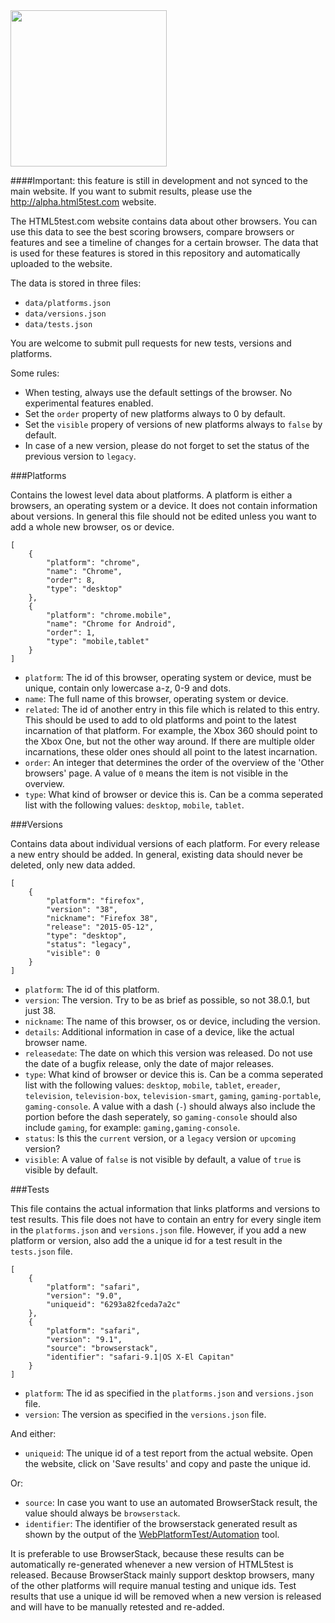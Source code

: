 <img src="https://html5te.st/assets/html5test.svg" width="250">

####Important: this feature is still in development and not synced to the main website. If you want to submit results, please use the http://alpha.html5test.com website.

The HTML5test.com website contains data about other browsers. You can use this data to see the best scoring browsers,
compare browsers or features and see a timeline of changes for a certain browser. The data that is used for these
features is stored in this repository and automatically uploaded to the website.

The data is stored in three files:

- `data/platforms.json`
- `data/versions.json`
- `data/tests.json`

You are welcome to submit pull requests for new tests, versions and platforms.

Some rules:
- When testing, always use the default settings of the browser. No experimental features enabled.
- Set the `order` property of new platforms always to 0 by default.
- Set the `visible` propery of versions of new platforms always to `false` by default.
- In case of a new version, please do not forget to set the status of the previous version to `legacy`.


###Platforms

Contains the lowest level data about platforms. A platform is either a browsers, an operating system or a device.
It does not contain information about versions.
In general this file should not be edited unless you want to add a whole new browser, os or device.

````
[
    {
        "platform": "chrome",
        "name": "Chrome",
        "order": 8,
        "type": "desktop"
    },
    {
        "platform": "chrome.mobile",
        "name": "Chrome for Android",
        "order": 1,
        "type": "mobile,tablet"
    }
]
````

- `platform`: The id of this browser, operating system or device, must be unique, contain only lowercase a-z, 0-9 and dots.
- `name`: The full name of this browser, operating system or device.
- `related`: The id of another entry in this file which is related to this entry. This should be used to add to old platforms and point to the latest incarnation of that platform. For example, the Xbox 360 should point to the Xbox One, but not the other way around. If there are multiple older incarnations, these older ones should all point to the latest incarnation.
- `order`: An integer that determines the order of the overview of the 'Other browsers' page. A value of `0` means the item is not visible in the overview.
- `type`: What kind of browser or device this is. Can be a comma seperated list with the following values: `desktop`, `mobile`, `tablet`.


###Versions

Contains data about individual versions of each platform. For every release a new entry should be added. In general,
existing data should never be deleted, only new data added.


````
[
    {
        "platform": "firefox",
        "version": "38",
        "nickname": "Firefox 38",
        "release": "2015-05-12",
        "type": "desktop",
        "status": "legacy",
        "visible": 0
    }
]
````

- `platform`: The id of this platform.
- `version`: The version. Try to be as brief as possible, so not 38.0.1, but just 38.
- `nickname`: The name of this browser, os or device, including the version.
- `details`: Additional information in case of a device, like the actual browser name.
- `releasedate`: The date on which this version was released. Do not use the date of a bugfix release, only the date of major releases.
- `type`: What kind of browser or device this is. Can be a comma seperated list with the following values: `desktop`, `mobile`, `tablet`, `ereader`, `television`, `television-box`, `television-smart`, `gaming`, `gaming-portable`, `gaming-console`. A value with a dash (`-`) should always also include the portion before the dash seperately, so `gaming-console` should also include `gaming`, for example: `gaming,gaming-console`.
- `status`: Is this the `current` version, or a `legacy` version or `upcoming` version?
- `visible`: A value of `false` is not visible by default, a value of `true` is visible by default.


###Tests

This file contains the actual information that links platforms and versions to test results. This file does not have to contain an
entry for every single item in the `platforms.json` and `versions.json` file. However, if you add a new platform or version, also add the
a unique id for a test result in the `tests.json` file.

````
[
    {
        "platform": "safari",
        "version": "9.0",
        "uniqueid": "6293a82fceda7a2c"
    },
    {
        "platform": "safari",
        "version": "9.1",
        "source": "browserstack",
        "identifier": "safari-9.1|OS X-El Capitan"
    }
]
````

- `platform`: The id as specified in the `platforms.json` and `versions.json` file.
- `version`: The version as specified in the `versions.json` file.

And either:
- `uniqueid`: The unique id of a test report from the actual website. Open the website, click on 'Save results' and copy and paste the unique id.

Or:
- `source`: In case you want to use an automated BrowserStack result, the value should always be `browserstack`.
- `identifier`: The identifier of the browserstack generated result as shown by the output of the [WebPlatformTest/Automation](https://github.com/WebPlatformTest/Automation) tool.

It is preferable to use BrowserStack, because these results can be automatically re-generated whenever a new version of HTML5test is released.
Because BrowserStack mainly support desktop browsers, many of the other platforms will require manual testing and unique ids.
Test results that use a unique id will be removed when a new version is released and will have to be manually retested and re-added.
